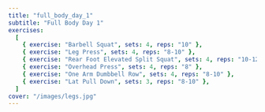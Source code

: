 ```yaml
---
title: "full_body_day_1"
subtitle: "Full Body Day 1"
exercises:
  [
    { exercise: "Barbell Squat", sets: 4, reps: "10" },
    { exercise: "Leg Press", sets: 4, reps: "8-10" },
    { exercise: "Rear Foot Elevated Split Squat", sets: 4, reps: "10-12" },
    { exercise: "Overhead Press", sets: 4, reps: "8" },
    { exercise: "One Arm Dumbbell Row", sets: 4, reps: "8-10" },
    { exercise: "Lat Pull Down", sets: 3, reps: "8-10" },
  ]
cover: "/images/legs.jpg"
---
```

